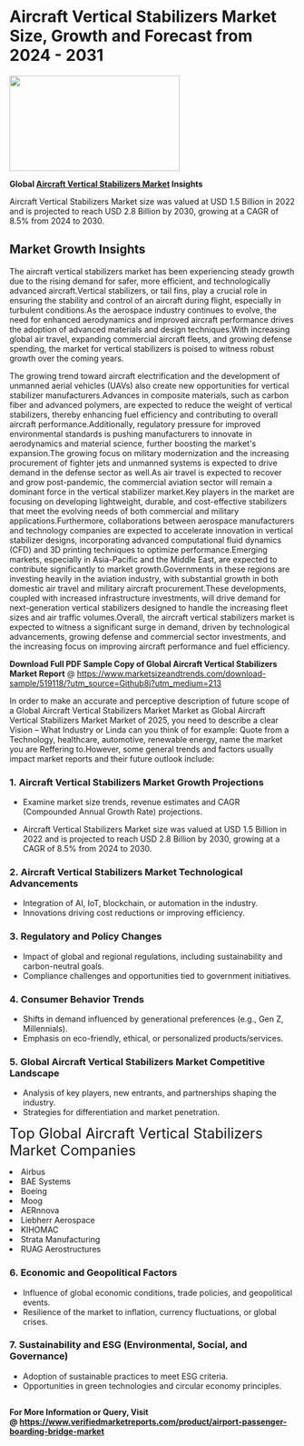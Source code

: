 <H1>Aircraft Vertical Stabilizers Market Size, Growth and Forecast from 2024 - 2031</H1><img class="aligncenter size-medium wp-image-584254" src="https://thirdeyenews.in/wp-content/uploads/2024/09/Global-Market-Research-300x168.jpeg" alt="" width="300" height="168" /><p><strong>Global&nbsp;<a href="https://www.marketsizeandtrends.com/download-sample/519118/?utm_source=Github8j?utm_medium=213">Aircraft Vertical Stabilizers Market</a> Insights</strong></p><p>Aircraft Vertical Stabilizers Market size was valued at USD 1.5 Billion in 2022 and is projected to reach USD 2.8 Billion by 2030, growing at a CAGR of 8.5% from 2024 to 2030.</p><p><h2>Market Growth Insights</h2> <p>The aircraft vertical stabilizers market has been experiencing steady growth due to the rising demand for safer, more efficient, and technologically advanced aircraft.Vertical stabilizers, or tail fins, play a crucial role in ensuring the stability and control of an aircraft during flight, especially in turbulent conditions.As the aerospace industry continues to evolve, the need for enhanced aerodynamics and improved aircraft performance drives the adoption of advanced materials and design techniques.With increasing global air travel, expanding commercial aircraft fleets, and growing defense spending, the market for vertical stabilizers is poised to witness robust growth over the coming years.</p> <p>The growing trend toward aircraft electrification and the development of unmanned aerial vehicles (UAVs) also create new opportunities for vertical stabilizer manufacturers.Advances in composite materials, such as carbon fiber and advanced polymers, are expected to reduce the weight of vertical stabilizers, thereby enhancing fuel efficiency and contributing to overall aircraft performance.Additionally, regulatory pressure for improved environmental standards is pushing manufacturers to innovate in aerodynamics and material science, further boosting the market's expansion.The growing focus on military modernization and the increasing procurement of fighter jets and unmanned systems is expected to drive demand in the defense sector as well.As air travel is expected to recover and grow post-pandemic, the commercial aviation sector will remain a dominant force in the vertical stabilizer market.Key players in the market are focusing on developing lightweight, durable, and cost-effective stabilizers that meet the evolving needs of both commercial and military applications.Furthermore, collaborations between aerospace manufacturers and technology companies are expected to accelerate innovation in vertical stabilizer designs, incorporating advanced computational fluid dynamics (CFD) and 3D printing techniques to optimize performance.Emerging markets, especially in Asia-Pacific and the Middle East, are expected to contribute significantly to market growth.Governments in these regions are investing heavily in the aviation industry, with substantial growth in both domestic air travel and military aircraft procurement.These developments, coupled with increased infrastructure investments, will drive demand for next-generation vertical stabilizers designed to handle the increasing fleet sizes and air traffic volumes.Overall, the aircraft vertical stabilizers market is expected to witness a significant surge in demand, driven by technological advancements, growing defense and commercial sector investments, and the increasing focus on improving aircraft performance and fuel efficiency.</p> <p><span class=""><strong>Download Full PDF Sample Copy of Global Aircraft Vertical Stabilizers Market Report</strong> @ <a href="https://www.marketsizeandtrends.com/download-sample/519118/?utm_source=Github8j?utm_medium=213" target="_blank">https://www.marketsizeandtrends.com/download-sample/519118/?utm_source=Github8j?utm_medium=213</a></span></p><p>In order to make an accurate and perceptive description of future scope of a Global&nbsp;Aircraft Vertical Stabilizers Market Market as Global&nbsp;Aircraft Vertical Stabilizers Market Market of 2025, you need to describe a clear Vision &ndash; What Industry or Linda can you think of for example: Quote from a Technology, healthcare, automotive, renewable energy, name the market you are Reffering to.However, some general trends and factors usually impact market reports and their future outlook include:</p><h3>1.&nbsp;<strong>Aircraft Vertical Stabilizers Market Growth Projections</strong></h3><ul><li>Examine market size trends, revenue estimates and CAGR (Compounded Annual Growth Rate) projections.</li><li><p>Aircraft Vertical Stabilizers Market size was valued at USD 1.5 Billion in 2022 and is projected to reach USD 2.8 Billion by 2030, growing at a CAGR of 8.5% from 2024 to 2030.</p></li></ul><h3>2.&nbsp;<strong>Aircraft Vertical Stabilizers Market Technological Advancements</strong></h3><ul><li>Integration of AI, IoT, blockchain, or automation in the industry.</li><li>Innovations driving cost reductions or improving efficiency.</li></ul><h3>3.&nbsp;<strong>Regulatory and Policy Changes</strong></h3><ul><li>Impact of global and regional regulations, including sustainability and carbon-neutral goals.</li><li>Compliance challenges and opportunities tied to government initiatives.</li></ul><h3>4.&nbsp;<strong>Consumer Behavior Trends</strong></h3><ul><li>Shifts in demand influenced by generational preferences (e.g., Gen Z, Millennials).</li><li>Emphasis on eco-friendly, ethical, or personalized products/services.</li></ul><h3>5.&nbsp;<strong>Global Aircraft Vertical Stabilizers Market Competitive Landscape</strong></h3><ul><li>Analysis of key players, new entrants, and partnerships shaping the industry.</li><li>Strategies for differentiation and market penetration.</li></ul><p data-pm-slice="1 1 []"><span style="color: inherit; font-family: inherit; font-size: 25px;">Top Global Aircraft Vertical Stabilizers Market Companies</span></p><div class="" data-test-id=""><p><li>Airbus</li><li> BAE Systems</li><li> Boeing</li><li> Moog</li><li> AERnnova</li><li> Liebherr Aerospace</li><li> KIHOMAC</li><li> Strata Manufacturing</li><li> RUAG Aerostructures</li></p></div><h3>6.&nbsp;<strong>Economic and Geopolitical Factors</strong></h3><ul><li>Influence of global economic conditions, trade policies, and geopolitical events.</li><li>Resilience of the market to inflation, currency fluctuations, or global crises.</li></ul><h3>7.&nbsp;<strong>Sustainability and ESG (Environmental, Social, and Governance)</strong></h3><ul><li>Adoption of sustainable practices to meet ESG criteria.</li><li>Opportunities in green technologies and circular economy principles.</li></ul><h2><strong style="font-size: 14px;">For More Information or Query, Visit @&nbsp;</strong><a style="background-color: #ffffff; font-size: 14px;" href="https://www.marketsizeandtrends.com/report/aircraft-vertical-stabilizers-market/" target="_blank">https://www.verifiedmarketreports.com/product/airport-passenger-boarding-bridge-market</a></h2>